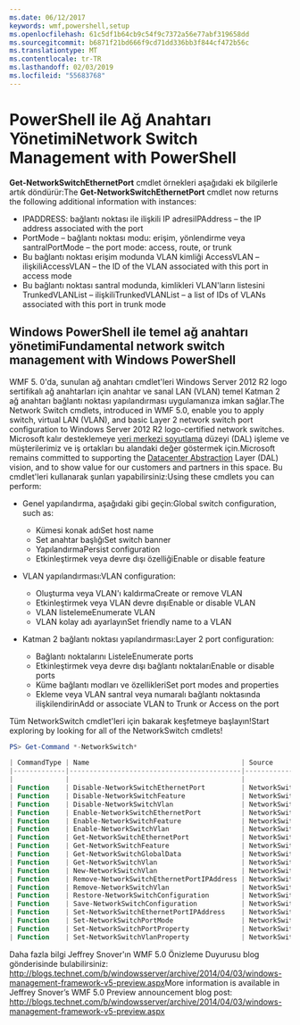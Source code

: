```yaml
---
ms.date: 06/12/2017
keywords: wmf,powershell,setup
ms.openlocfilehash: 61c5df1b64cb9c54f9c7372a56e77abf319658dd
ms.sourcegitcommit: b6871f21bd666f9cd71dd336bb3f844cf472b56c
ms.translationtype: MT
ms.contentlocale: tr-TR
ms.lasthandoff: 02/03/2019
ms.locfileid: "55683768"
---
```

# <a name="network-switch-management-with-powershell"></a><span data-ttu-id="1dd9e-102">PowerShell ile Ağ Anahtarı Yönetimi</span><span class="sxs-lookup"><span data-stu-id="1dd9e-102">Network Switch Management with PowerShell</span></span>

<span data-ttu-id="1dd9e-103">**Get-NetworkSwitchEthernetPort** cmdlet örnekleri aşağıdaki ek bilgilerle artık döndürür:</span><span class="sxs-lookup"><span data-stu-id="1dd9e-103">The **Get-NetworkSwitchEthernetPort** cmdlet now returns the following additional information with instances:</span></span>

- <span data-ttu-id="1dd9e-104">IPADDRESS: bağlantı noktası ile ilişkili IP adresi</span><span class="sxs-lookup"><span data-stu-id="1dd9e-104">IPAddress – the IP address associated with the port</span></span>
- <span data-ttu-id="1dd9e-105">PortMode – bağlantı noktası modu: erişim, yönlendirme veya santral</span><span class="sxs-lookup"><span data-stu-id="1dd9e-105">PortMode – the port mode: access, route, or trunk</span></span>
- <span data-ttu-id="1dd9e-106">Bu bağlantı noktası erişim modunda VLAN kimliği AccessVLAN – ilişkili</span><span class="sxs-lookup"><span data-stu-id="1dd9e-106">AccessVLAN – the ID of the VLAN associated with this port in access mode</span></span>
- <span data-ttu-id="1dd9e-107">Bu bağlantı noktası santral modunda, kimlikleri VLAN'ların listesini TrunkedVLANList – ilişkili</span><span class="sxs-lookup"><span data-stu-id="1dd9e-107">TrunkedVLANList – a list of IDs of VLANs associated with this port in trunk mode</span></span>

## <a name="fundamental-network-switch-management-with-windows-powershell"></a><span data-ttu-id="1dd9e-108">Windows PowerShell ile temel ağ anahtarı yönetimi</span><span class="sxs-lookup"><span data-stu-id="1dd9e-108">Fundamental network switch management with Windows PowerShell</span></span>

<span data-ttu-id="1dd9e-109">WMF 5. 0'da, sunulan ağ anahtarı cmdlet'leri Windows Server 2012 R2 logo sertifikalı ağ anahtarları için anahtar ve sanal LAN (VLAN) temel Katman 2 ağ anahtarı bağlantı noktası yapılandırması uygulamanıza imkan sağlar.</span><span class="sxs-lookup"><span data-stu-id="1dd9e-109">The Network Switch cmdlets, introduced in WMF 5.0, enable you to apply switch, virtual LAN (VLAN), and basic Layer 2 network switch port configuration to Windows Server 2012 R2 logo-certified network switches.</span></span> <span data-ttu-id="1dd9e-110">Microsoft kalır desteklemeye [veri merkezi soyutlama](http://technet.microsoft.com/cloud/dal.aspx) düzeyi (DAL) işleme ve müşterilerimiz ve iş ortakları bu alandaki değer göstermek için.</span><span class="sxs-lookup"><span data-stu-id="1dd9e-110">Microsoft remains committed to supporting the [Datacenter Abstraction](http://technet.microsoft.com/cloud/dal.aspx) Layer (DAL) vision, and to show value for our customers and partners in this space.</span></span> <span data-ttu-id="1dd9e-111">Bu cmdlet'leri kullanarak şunları yapabilirsiniz:</span><span class="sxs-lookup"><span data-stu-id="1dd9e-111">Using these cmdlets you can perform:</span></span>

- <span data-ttu-id="1dd9e-112">Genel yapılandırma, aşağıdaki gibi geçin:</span><span class="sxs-lookup"><span data-stu-id="1dd9e-112">Global switch configuration, such as:</span></span>
    - <span data-ttu-id="1dd9e-113">Kümesi konak adı</span><span class="sxs-lookup"><span data-stu-id="1dd9e-113">Set host name</span></span>
    - <span data-ttu-id="1dd9e-114">Set anahtar başlığı</span><span class="sxs-lookup"><span data-stu-id="1dd9e-114">Set switch banner</span></span>
    - <span data-ttu-id="1dd9e-115">Yapılandırma</span><span class="sxs-lookup"><span data-stu-id="1dd9e-115">Persist configuration</span></span>
    - <span data-ttu-id="1dd9e-116">Etkinleştirmek veya devre dışı özelliği</span><span class="sxs-lookup"><span data-stu-id="1dd9e-116">Enable or disable feature</span></span>

- <span data-ttu-id="1dd9e-117">VLAN yapılandırması:</span><span class="sxs-lookup"><span data-stu-id="1dd9e-117">VLAN configuration:</span></span>
    - <span data-ttu-id="1dd9e-118">Oluşturma veya VLAN'ı kaldırma</span><span class="sxs-lookup"><span data-stu-id="1dd9e-118">Create or remove VLAN</span></span>
    - <span data-ttu-id="1dd9e-119">Etkinleştirmek veya VLAN devre dışı</span><span class="sxs-lookup"><span data-stu-id="1dd9e-119">Enable or disable VLAN</span></span>
    - <span data-ttu-id="1dd9e-120">VLAN listeleme</span><span class="sxs-lookup"><span data-stu-id="1dd9e-120">Enumerate VLAN</span></span>
    - <span data-ttu-id="1dd9e-121">VLAN kolay adı ayarlayın</span><span class="sxs-lookup"><span data-stu-id="1dd9e-121">Set friendly name to a VLAN</span></span>

- <span data-ttu-id="1dd9e-122">Katman 2 bağlantı noktası yapılandırması:</span><span class="sxs-lookup"><span data-stu-id="1dd9e-122">Layer 2 port configuration:</span></span>
    - <span data-ttu-id="1dd9e-123">Bağlantı noktalarını Listele</span><span class="sxs-lookup"><span data-stu-id="1dd9e-123">Enumerate ports</span></span>
    - <span data-ttu-id="1dd9e-124">Etkinleştirmek veya devre dışı bağlantı noktaları</span><span class="sxs-lookup"><span data-stu-id="1dd9e-124">Enable or disable ports</span></span>
    - <span data-ttu-id="1dd9e-125">Küme bağlantı modları ve özellikleri</span><span class="sxs-lookup"><span data-stu-id="1dd9e-125">Set port modes and properties</span></span>
    - <span data-ttu-id="1dd9e-126">Ekleme veya VLAN santral veya numaralı bağlantı noktasında ilişkilendirin</span><span class="sxs-lookup"><span data-stu-id="1dd9e-126">Add or associate VLAN to Trunk or Access on the port</span></span>

<span data-ttu-id="1dd9e-127">Tüm NetworkSwitch cmdlet'leri için bakarak keşfetmeye başlayın!</span><span class="sxs-lookup"><span data-stu-id="1dd9e-127">Start exploring by looking for all of the NetworkSwitch cmdlets!</span></span>

```powershell
PS> Get-Command *-NetworkSwitch*

| CommandType | Name                                      | Source        |
|-------------|-------------------------------------------|---------------|
|             |                                           |               |
| Function    | Disable-NetworkSwitchEthernetPort         | NetworkSwitch |
| Function    | Disable-NetworkSwitchFeature              | NetworkSwitch |
| Function    | Disable-NetworkSwitchVlan                 | NetworkSwitch |
| Function    | Enable-NetworkSwitchEthernetPort          | NetworkSwitch |
| Function    | Enable-NetworkSwitchFeature               | NetworkSwitch |
| Function    | Enable-NetworkSwitchVlan                  | NetworkSwitch |
| Function    | Get-NetworkSwitchEthernetPort             | NetworkSwitch |
| Function    | Get-NetworkSwitchFeature                  | NetworkSwitch |
| Function    | Get-NetworkSwitchGlobalData               | NetworkSwitch |
| Function    | Get-NetworkSwitchVlan                     | NetworkSwitch |
| Function    | New-NetworkSwitchVlan                     | NetworkSwitch |
| Function    | Remove-NetworkSwitchEthernetPortIPAddress | NetworkSwitch |
| Function    | Remove-NetworkSwitchVlan                  | NetworkSwitch |
| Function    | Restore-NetworkSwitchConfiguration        | NetworkSwitch |
| Function    | Save-NetworkSwitchConfiguration           | NetworkSwitch |
| Function    | Set-NetworkSwitchEthernetPortIPAddress    | NetworkSwitch |
| Function    | Set-NetworkSwitchPortMode                 | NetworkSwitch |
| Function    | Set-NetworkSwitchPortProperty             | NetworkSwitch |
| Function    | Set-NetworkSwitchVlanProperty             | NetworkSwitch |
```

<span data-ttu-id="1dd9e-128">Daha fazla bilgi Jeffrey Snover'ın WMF 5.0 Önizleme Duyurusu blog gönderisinde bulabilirsiniz: <http://blogs.technet.com/b/windowsserver/archive/2014/04/03/windows-management-framework-v5-preview.aspx></span><span class="sxs-lookup"><span data-stu-id="1dd9e-128">More information is available in Jeffrey Snover’s WMF 5.0 Preview announcement blog post: <http://blogs.technet.com/b/windowsserver/archive/2014/04/03/windows-management-framework-v5-preview.aspx></span></span>
